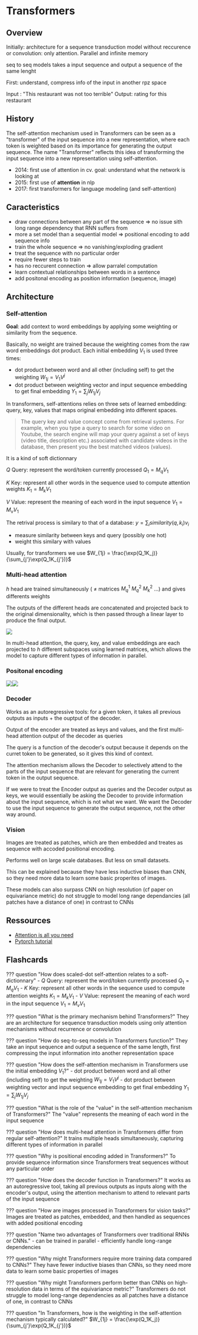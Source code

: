 # Transformers

## Overview

Initially: architecture for a sequence transduction model without reccurence or convolution: only attention. Parallel and infinite memory

seq to seq models takes a input sequence and output a sequence of the same lenght

First: understand, compress info of the input in another rpz space

Input : "This restaurant was not too terrible"
Output: rating for this restaurant

## History

The self-attention mechanism used in Transformers can be seen as a "transformer" of the input sequence into a new representation, where each token is weighted based on its importance for generating the output sequence. The name "Transformer" reflects this idea of transforming the input sequence into a new representation using self-attention.

- 2014: first use of attention in cv. goal: understand what the network is looking at
- 2015: first use of **attention** in nlp
- 2017: first transformers for language modeling (and self-attention)

## Caracteristics
- draw connections between any part of the sequence $\Rightarrow$ no issue sith long range dependency that RNN suffers from
- more a set model than a sequential model $\Rightarrow$ positional encoding to add sequence info
- train the whole sequence $\Rightarrow$ no vanishing/exploding gradient
- treat  the sequence with no particular order
- require fewer steps to train
- has no reccurent connection $\Rightarrow$ allow parralel computation
- learn contextual relationships between words in a sentence
- add positonal encoding as position information (sequence, image)

## Architecture
### Self-attention

**Goal**: add context to word embeddings by applying some weighting or similarity from the sequence.

Basically, no weight are trained because the weighting comes from the raw word embeddings dot product. Each initial embedding $V_1$ is used three times:
- dot product between word and all other (including self) to get the weighting $W_{1j} = V_1V^j$
- dot product between weighting vector and input sequence embedding to get final embedding $Y_1=\sum_j W_{1j}V_j$


In transformers, self-attentions relies on three sets of learned embedding: query, key, values that maps original embedding into different spaces.

> The query key and value concept come from retrieval systems. For example, when you type a query to search for some video on Youtube, the search engine will map your query against a set of keys (video title, description etc.) associated with candidate videos in the database, then present you the best matched videos (values).

It is a kind of soft dictionnary

$Q$ Query: represent the word/token currently processed $Q_1=M_qV_1$

$K$ Key: represent all other words in the sequence used to compute attention weights $K_1=M_kV_1$

$V$ Value: represent the meaning of each word in the input sequence $V_1=M_vV_1$

The retrival process is similary to that of a database: $y = \sum_i similarity(q,k_i)v_i$

- measure similarity between keys and query (possibly one hot)
- weight this similary with values

Usually, for transformers we use $W_{1j} = \frac{\exp(Q_1K_j)}{\sum_{j'}\exp(Q_1K_{j'})}$

### Multi-head attention

$h$ head are trained simultaneously ( $\ne$ matrices $M_q^1$ $M_q^2$ $M_k^2$ ...) and gives differents weights

The outputs of the different heads are concatenated and projected back to the original dimensionality, which is then passed through a linear layer to produce the final output.

![](fig/transformers_multiheadattention.png)

In multi-head attention, the query, key, and value embeddings are each projected to $h$ different subspaces using learned matrices, which allows the model to capture different types of information in parallel.

### Positonal encoding
![](fig/transformers_positional_encoding_add.png)![](fig/transformers_positional_encoding.png)

### Decoder

Works as an autoregressive tools: for a given token, it takes all previous outputs as inputs + the ouptput of the decoder.

Output of the encoder are treated as keys and values, and the first multi-head attention output of the decoder as queries

The query is a function of the decoder's output because it depends on the curret token to be generated, so it gives this kind of context.

The attention mechanism allows the Decoder to selectively attend to the parts of the input sequence that are relevant for generating the current token in the output sequence.

If we were to treat the Encoder output as queries and the Decoder output as keys, we would essentially be asking the Decoder to provide information about the input sequence, which is not what we want. We want the Decoder to use the input sequence to generate the output sequence, not the other way around.


### Vision

Images are treated as patches, which are then embedded and treates as sequence with accoded positional encoding.

Performs well on large scale databases. But less on small datasets.

This can be explained because they have less inductive biases than CNN, so they need more data to learn some basic properites of images.

These models can also surpass CNN on high resolution  (cf paper on equivariance metric) do not struggle to model long range dependancies (all patches have a distance of one) in contrast to CNNs


## Ressources

- [Attention is all you need](https://arxiv.org/pdf/1706.03762.pdf)
- [Pytorch tutorial](https://pytorch.org/tutorials/beginner/transformer_tutorial.html)

## Flashcards
??? question "How does scaled-dot self-attention relates to a soft-dictionnary"
    - $Q$ Query: represent the word/token currently processed $Q_1=M_qV_1$
    - $K$ Key: represent all other words in the sequence used to compute attention weights $K_1=M_kV_1$
    - $V$ Value: represent the meaning of each word in the input sequence $V_1=M_vV_1$

??? question "What is the primary mechanism behind Transformers?"
    They are an architecture for sequence transduction models using only attention mechanisms without recurrence or convolution

??? question "How do seq-to-seq models in Transformers function?"
    They take an input sequence and output a sequence of the same length, first compressing the input information into another representation space

??? question "How does the self-attention mechanism in Transformers use the initial embedding $V_1$?"
    - dot product between word and all other (including self) to get the weighting $W_{1j} = V_1V^j$
    - dot product between weighting vector and input sequence embedding to get final embedding $Y_1=\sum_j W_{1j}V_j$

??? question "What is the role of the "value" in the self-attention mechanism of Transformers?"
    The "value" represents the meaning of each word in the input sequence

??? question "How does multi-head attention in Transformers differ from regular self-attention?"
    It trains multiple heads simultaneously, capturing different types of information in parallel

??? question "Why is positional encoding added in Transformers?"
    To provide sequence information since Transformers treat sequences without any particular order

??? question "How does the decoder function in Transformers?"
    It works as an autoregressive tool, taking all previous outputs as inputs along with the encoder's output, using the attention mechanism to attend to relevant parts of the input sequence

??? question "How are images processed in Transformers for vision tasks?"
    Images are treated as patches, embedded, and then handled as sequences with added positional encoding

??? question "Name two advantages of Transformers over traditional RNNs or CNNs."
    - can be trained in parallel
    - efficiently handle long-range dependencies

??? question "Why might Transformers require more training data compared to CNNs?"
    They have fewer inductive biases than CNNs, so they need more data to learn some basic properties of images

??? question "Why might Transformers perform better than CNNs on high-resolution data in terms of the equivariance metric?"
    Transformers do not struggle to model long-range dependencies as all patches have a distance of one, in contrast to CNNs

??? question "In Transformers, how is the weighting in the self-attention mechanism typically calculated?"
    $W_{1j} = \frac{\exp(Q_1K_j)}{\sum_{j'}\exp(Q_1K_{j'})}$
